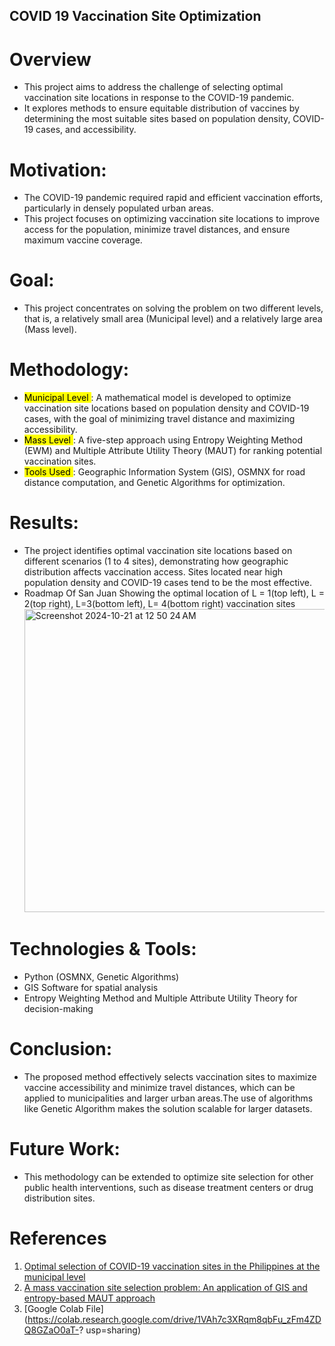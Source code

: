 ## COVID 19 Vaccination Site Optimization
# Overview
* This project aims to address the challenge of selecting optimal vaccination site locations in response to the COVID-19 pandemic. 
* It explores methods to ensure equitable distribution of vaccines by determining the most suitable sites based on population density, COVID-19 cases, and accessibility.
# Motivation:
* The COVID-19 pandemic required rapid and efficient vaccination efforts, particularly in densely populated urban areas. 
* This project focuses on optimizing vaccination site locations to improve access for the population, minimize travel distances, and ensure maximum vaccine coverage.

# Goal:
* This project concentrates on solving the problem on two different levels,
that is, a relatively small area (Municipal level) and a relatively large area
(Mass level).

# Methodology:
* <mark> Municipal Level </mark>: A mathematical model is developed to optimize vaccination site locations based on population density and COVID-19 cases,
  with the goal of minimizing travel distance and maximizing accessibility.
* <mark> Mass Level </mark>: A five-step approach using Entropy Weighting Method (EWM) and Multiple Attribute Utility Theory (MAUT) for ranking potential vaccination sites.
* <mark> Tools Used </mark> : Geographic Information System (GIS), OSMNX for road distance computation, and Genetic Algorithms for optimization.

# Results:
* The project identifies optimal vaccination site locations based on different scenarios (1 to 4 sites), demonstrating how geographic distribution affects vaccination access. Sites located near high population density and COVID-19 cases tend to be the most effective.
* Roadmap Of San Juan Showing the optimal location of L = 1(top left), L = 2(top right), L=3(bottom left), L= 4(bottom right) vaccination sites <img width="485" alt="Screenshot 2024-10-21 at 12 50 24 AM" src="https://github.com/user-attachments/assets/b1a1fcb0-f877-4892-910b-5d31e1ef7af4">

# Technologies & Tools:
* Python (OSMNX, Genetic Algorithms)
* GIS Software for spatial analysis
* Entropy Weighting Method and Multiple Attribute Utility Theory for decision-making

# Conclusion: 
* The proposed method effectively selects vaccination sites to maximize vaccine accessibility and minimize travel distances, which can be applied to municipalities and larger urban areas.The use of algorithms like Genetic Algorithm makes the solution scalable for larger datasets.
# Future Work:
* This methodology can be extended to optimize site selection for other public health interventions, such as disease treatment centers or drug distribution sites.
# References
1) [Optimal selection of COVID-19 vaccination sites in the Philippines at the municipal level](https://peerj.com/articles/14151/)
2) [A mass vaccination site selection problem: An application of GIS and
entropy-based MAUT approach ](https://www.ncbi.nlm.nih.gov/pmc/articles/PMC9212444/pdf/main.pdf)
3) [Google Colab File](https://colab.research.google.com/drive/1VAh7c3XRqm8qbFu_zFm4ZDQ8GZaO0aT-?
usp=sharing)
